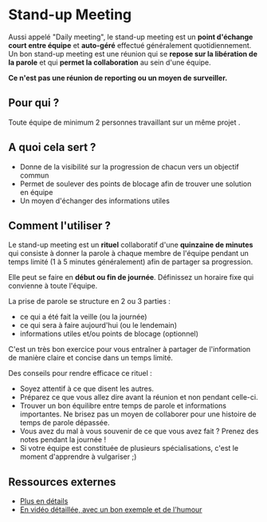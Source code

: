 # Stand-up Meeting 

Aussi appelé "Daily meeting", le stand-up meeting est un **point d'échange court entre équipe** et **auto-géré** effectué généralement quotidiennement. Un bon stand-up meeting est une réunion qui se **repose sur la libération de la parole** et qui **permet la collaboration** au sein d'une équipe.

**Ce n'est pas une réunion de reporting ou un moyen de surveiller.**

## Pour qui ?

Toute équipe de minimum 2 personnes travaillant sur un même projet .

## A quoi cela sert ?

- Donne de la visibilité sur la progression de chacun vers un objectif commun
- Permet de soulever des points de blocage afin de trouver une solution en équipe
- Un moyen d'échanger des informations utiles

## Comment l'utiliser ?
Le stand-up meeting est un **rituel** collaboratif d'une **quinzaine de minutes** qui consiste à donner la parole à chaque membre de l'équipe pendant un temps limité (1 à 5 minutes généralement) afin de partager sa progression. 

Elle peut se faire en **début ou fin de journée**. 
Définissez un horaire fixe qui convienne à toute l'équipe.

La prise de parole se structure en 2 ou 3 parties :
- ce qui a été fait la veille (ou la journée)
- ce qui sera à faire aujourd'hui (ou le lendemain)
- informations utiles et/ou points de blocage (optionnel)

C'est un très bon exercice pour vous entraîner à partager de l'information de manière claire et concise dans un temps limité.

Des conseils pour rendre efficace ce rituel :

- Soyez attentif à ce que disent les autres.
- Préparez ce que vous allez dire avant la réunion et non pendant celle-ci.
- Trouver un bon équilibre entre temps de parole et informations importantes. Ne brisez pas un moyen de collaborer pour une histoire de temps de parole dépassée.
- Vous avez du mal à vous souvenir de ce que vous avez fait ? Prenez des notes pendant la journée !
- Si votre équipe est constituée de plusieurs spécialisations, c'est le moment d'apprendre à vulgariser ;)

## Ressources externes
- [Plus en détails](https://www.manager-go.com/gestion-de-projet/stand-up-meeting.htm)
- [En vidéo détaillée, avec un bon exemple et de l'humour ](https://www.youtube.com/watch?v=15HptOFGavA)

